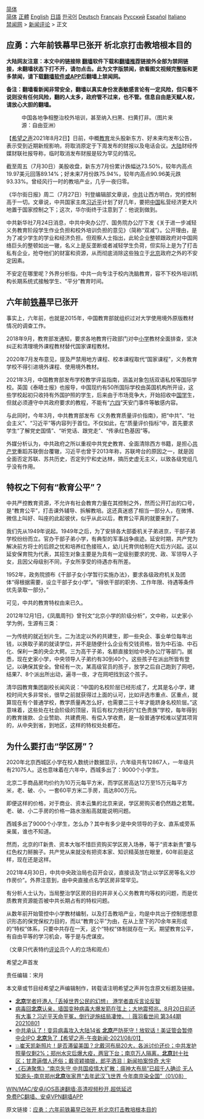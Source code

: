  <!-- 面包屑导航 --> <div class="breadcrumb"><!-- GTranslate: https://gtranslate.io/ -->  <div class="switcher notranslate">  <div class="selected">  <a href="#" onclick="return false;"> 简体</a>  </div>  <div class="option">  <a href="https://www.bannedbook.org" onclick="doGTranslate('zh-CN|zh-CN');jQuery('div.switcher div.selected a').html(jQuery(this).html());return false;" title="简体中文" class="nturl selected"> 简体</a>  <a href="https://www.bannedbook.org/zh-tw/" onclick="doGTranslate('zh-CN|zh-TW');jQuery('div.switcher div.selected a').html(jQuery(this).html());return false;" title="繁體中文" class="nturl"> 正體</a>  <a href="https://www.bannedbook.org/en/" onclick="doGTranslate('zh-CN|en');jQuery('div.switcher div.selected a').html(jQuery(this).html());return false;" title="English" class="nturl"> English</a>  <a href="https://www.bannedbook.org/ja/" onclick="doGTranslate('zh-CN|ja');jQuery('div.switcher div.selected a').html(jQuery(this).html());return false;" title="日本語" class="nturl"> 日語</a>  <a href="https://www.bannedbook.org/ko/" onclick="doGTranslate('zh-CN|ko');jQuery('div.switcher div.selected a').html(jQuery(this).html());return false;" title="한국어" class="nturl"> 한국어</a>  <a href="https://www.bannedbook.org/de/" onclick="doGTranslate('zh-CN|de');jQuery('div.switcher div.selected a').html(jQuery(this).html());return false;" title="Deutsch" class="nturl"> Deutsch</a>  <a href="https://www.bannedbook.org/fr/" onclick="doGTranslate('zh-CN|fr');jQuery('div.switcher div.selected a').html(jQuery(this).html());return false;" title="Français" class="nturl"> Français</a>  <a href="https://www.bannedbook.org/ru/" onclick="doGTranslate('zh-CN|ru');jQuery('div.switcher div.selected a').html(jQuery(this).html());return false;" title="Русский" class="nturl"> Русский</a>  <a href="https://www.bannedbook.org/es/" onclick="doGTranslate('zh-CN|es');jQuery('div.switcher div.selected a').html(jQuery(this).html());return false;" title="Español" class="nturl"> Español</a>  <a href="https://www.bannedbook.org/it/" onclick="doGTranslate('zh-CN|it');jQuery('div.switcher div.selected a').html(jQuery(this).html());return false;" title="Italiano" class="nturl"> Italiano</a>  </div>  </div>      <div class='breadcrumb-sub'><!-- Breadcrumb NavXT 6.3.0 --> <a href="https://www.bannedbook.org/" class="home">禁闻网</a> &gt; <a href="https://www.bannedbook.org/bnews/comments/" class="category">新闻评论</a> &gt; 正文</div></div><h2>应勇：六年前铁幕早已张开 析北京打击教培根本目的</h2> <p class="notice"><b>大陆网友注意：本文中的链接除 <a href="https://github.com/bannedbook/fanqiang" >翻墙</a>软件下载和<a href="https://github.com/killgcd/justmysocks/blob/master/README.md">翻墙推荐</a>链接外全部为禁网链接，未翻墙状态下打不开，请勿点击。此为文字版禁闻，欲看图文视频完整版和更多禁闻，请下载<a href="https://github.com/bannedbook/fanqiang">翻墙软件或APP</a>后翻墙上禁闻网。</p><p>备注：翻墙看新闻非常安全，翻墙以真实身份发表敏感言论有一定风险，但只看不说则没有任何风险，翻的人太多，政府管不过来，也不管。信息自由是天赋人权，请放心大胆的翻墙。</b></p>  <div class="entry"> <figure><figcaption>中国各地争相整治校外培训，甚至纳入扫黑、扫黄打非。（图片来源：自由亚洲）</figcaption></figure> <p>【<span class='wp_keywordlink_affiliate'><a href="https://www.soundofhope.org" title="希望之声" target="_blank">希望之声</a></span>2021年8月2日】日前，中概<a href="https://www.bannedbook.org/bnews/tag/%e6%95%99%e8%82%b2/" class="st_tag internal_tag" rel="tag" title="标签 教育 下的日志">教育</a>龙头股新东方、好未来均发布公告，表示受到近期新规影响，将取消原定于下周发布的财报以及电话会议。<span class='wp_keywordlink_affiliate'><a href="https://www.bannedbook.org/" title="大陆" target="_blank">大陆</a></span>财经传媒财联社报导称，临时取消发布财报是较为罕见的情况。</p> <p>截至周五（7月30日）美股收盘，新东方7月份累计跌幅达73.50%，较年内高点19.97美元回落89.14%；好未来7月份跌75.94%，较年内高点90.96美元跌93.33%。曾经风行一时的教培产业，几乎一夜归零。</p> <p>《华尔街日报》周二（7月27日）刊登编辑部文章说，<a href="https://www.bannedbook.org/bnews/tag/%e4%b8%ad%e5%85%b1/" class="st_tag internal_tag" rel="tag" title="标签 中共 下的日志">中共</a>让西方明白，党的控制高于一切。文章说，中共国家主席<a href="https://www.bannedbook.org/bnews/tag/%e4%b9%a0%e8%bf%91%e5%b9%b3/" class="st_tag internal_tag" rel="tag" title="标签 习近平 下的日志">习近平</a>计划了好几年，要把<span class='wp_keywordlink_affiliate'><a href="https://www.bannedbook.org/" title="中国" target="_blank">中国</a></span>私营经济更大片地置于国家控制之下；这次，华尔街终于注意到了：他说到做到。</p> <p>中共新华社7月24日消息，中共中央办公厅、国务院办公厅下发《关于进一步减轻义务教育阶段学生作业负担和校外培训负担的意见》（简称“双减”）。公开理由，是为了减少学生的学业和经济负担。但观察人士指出，此轮企业整顿跟政府对中国网络巨头的整顿如出一辙，名义上是反垄断或者减轻学生负荷，但实际上是为了打击私有企业，抢夺他们的财富和资源，从而彻底消除这些独立于<a href="https://www.bannedbook.org/bnews/tag/%e5%8c%97%e4%ba%ac/" class="st_tag internal_tag" rel="tag" title="标签 北京 下的日志">北京</a>政府之外的不安定因素。</p> <p>不安定在哪里呢？外界分析指，中共一向专注于校内洗脑教育，容不下校外培训机构长期系统式接触学生、“平分”教育时间。</p> <h2>六年前<a href="https://www.bannedbook.org/bnews/tag/%E9%93%81%E5%B9%95/" class="st_tag internal_tag" rel="tag" title="标签 铁幕 下的日志">铁幕</a>早已张开</h2> <p>事实上，六年前，也就是2015年，中国教育部就组织过对大学使用境外原版教材情况的调查工作。</p> <p>2018年9月，教育部发通知，要求各地教育行政部门对中<a href="https://www.bannedbook.org/bnews/tag/%E5%B0%8F%E5%AD%A6/" class="st_tag internal_tag" rel="tag" title="标签 小学 下的日志">小学</a>教材全面排查，坚决纠正和清理境外课程教材替代国家课程教材。</p> <p>2020年7月发布意见，提及严禁用地方课程、校本课程取代“国家课程”，义务教育学校不得引进境外课程、使用境外教材。</p>  <p>2021年3月，中国教育部发布学校教学评监指南，涵盖对象包括双语私校等国际学校。英国《泰晤士报》也报导，中国现约有50所国际学校由英国机构所开设，这些学校起初只收持有外国护照的学生，后来由于市场竞争大，开始招收中<span class='wp_keywordlink'><a href="https://www.bannedbook.org/forum24/" title="国学传统文化禁书" target="_blank">国学</a></span>生，但就必须遵守中共政府要求的教程，不能有“<span class='wp_keywordlink'><a href="https://www.bannedbook.org/forum2/topic2509.html" title="《中国六四真相》" target="_blank">六四</a></span>”天安门事件等敏感内容。</p> <p>与此同时，今年3月，中共教育部发布《义务教育质量评价指南》，把“中共”、“社会主义”、“习近平”等内容列于首位。不仅如此，在“质量评价指标”中，首先要求学生“了解党史国情”、“听党话、跟党走”、“传承红色基因”等。</p> <p>外媒分析认为，中共政府之所以重视中共党史教育、全面清除西方书籍，是担心<a href="https://www.bannedbook.org/bnews/tag/%e5%85%b1%e4%ba%a7%e5%85%9a/" class="st_tag internal_tag" rel="tag" title="标签 共产党 下的日志">共产党</a>重蹈苏联倒台覆辙，习近平也曾于2013年称，苏联垮台的原因之一，就是因全面否定苏联、苏共历史，否定列宁和史达林，搞历史虚无主义，以致各级党组几乎没有作用。</p> <h2>特权之下何有“教育公平”？</h2> <p>中共严控教育资源，不允许有社会教育力量在其控制之外，然而公开打出的口号，是“教育公平”，打击课外辅导、拆解教培。这还真迷惑了相当一部分人，在微博、微信上叫好、叫座的此起彼伏，似乎从此以后，教育公平真的就要来到了。</p> <p>我们先从1949年说起。1949年之后，为了安排各大部委机关子弟进京，干部子弟学校纷纷而立。官办干部子弟小学，有典型的军事战争痕迹。延安时期，共产党为解决前方将士的后顾之忧和培养红色接班人，幼儿托育供给制在大后方兴起。这以延安保育院为代表，其招生对象主要是为具有一定级别要求的党、政、军领导人子女，且因父母级别不同，子女所享受的待遇亦有所差。</p> <p>1952年，政务院颁布《干部子女小学暂行实施办法》，要求各级政府机关及团体“得根据需要，设立干部子女小学”。“得依干部的职务、工作年限、待遇等条件优先录取一部分。”</p> <p>可见，中共的教育特权由来已久。</p> <p>2012年12月1日，《凤凰周刊》曾刊文“北京小学的阶级分析”，文中称，以史家小学为例，生源有三类：</p>  <p>一为传统的就近划片生。二为法定以外的共建生，即一些央企、事业单位每年出钱，以换取子弟的就读学位，并不是随便什么企业有交钱资格，皆为中石油、中石化、保利一类的央企大鳄。三为高干子弟，名额直接划给中央办公厅等部门。据悉，现在史家小学，中央领导人子弟约有30到40个。这些孩子在派出所皆有登记，以确保其安全。曾经有一次，某高级官员的孩子，放学之后自己跑到了网吧，结果7、8个派出所出动，遍寻一夜，才在网吧找到这个孩子。</p> <p>清华园教育集团副校长闻风说：“中国的名校阶层已经形成了，尤其是名小学，建校时间大多非常长，很早之前就获得过上面的认可，比如评选市重点、区重点，就算现在有个普通学校，教学质量再怎么好，也需要二三十年才能跻身名校阶层。”这意味着，这些处在社会阶级的顶层，背后有权力依托的“红色贵族”学校，每年得到的教育拨款、企业赞助、共建费用、有偿入学收费，是一般普通学校难以望其项背的，从中央到省，到地区，这样的特权处处都在。</p> <h2>为什么要打击“学区房”？</h2> <p>2020年北京西城区小学在校人数统计数据显示，六年级共有12867人，一年级共有21075人。这也意味着在六年中，西城多出了：9000个小学生。</p> <p>北京二手商品房均价约为10万元每平方米，而学区房高达12万至15万元每平方米，老、破、小，一套60平方米二手房，高达800万元。</p> <p>即便这样的价格，对于商业、资本云集的北京来说，学区房购买者仍然趋之若鹜。老、破、小二手房的价格一路水涨船高就能说明问题。</p> <p>西城多出了9000个小学生，怎么办？其中有多少是中央领导的子女、直系或旁系亲属，谁也不知道。</p> <p>然而，北京的IT新贵、资本大咖不惜巨资购买学区房入场券，等于“资本新贵”要与红色权力掰腕子。共产党从来就没有把资本家、知识精英放在眼里，60年前是这样，现在还是这样。</p> <p>2021年4月30日，中共中央政治局也召开会议，直接谈及“防止以学区房等名义炒作房价”。外界注意到，由中央直接点名学区房非常罕见。</p>  <p>有分析人士认为，当局整治学区房的目的并非关心义务教育均等权的问题，而是优质教育资源能否被中共长期占有的特权问题。</p> <p>从数年前开始管控中小学教材编制，以及打击教培产业，均是中共出于控制思想意识形态的保党保权力目的，而以“教育公平”为由，在从上至下的70余年来形成的“特权”体系，只要中共存在一天，这个“特权”体制就存在一天。期望教育公平，有自由平等的学习机会，等于是与虎谋皮。</p> <p>（文章只代表特约<span class='wp_keywordlink_affiliate'><a href="https://www.bannedbook.org/bnews/comments/" title="新闻评论" target="_blank">评论</a></span>员个人的立场和观点）</p> <p>希望之声首发</p> <p>责任编辑：宋月</p> <p>本文章或节目经希望之声编辑制作，转载请注明希望之声并包含原文标题及链接。 </p> <ul class='op-related-articles' title='相关阅读'> <li><a href='https://www.bannedbook.org/bnews/headline/20210802/1598795.html' target='_blank'><b>北京</b>学者吁港人「丢掉世界公民的幻想」 港学者直斥言论反智</a></li> <li><a href='https://www.bannedbook.org/bnews/bannedvideo/20210802/1598688.html' target='_blank'>病毒回<b>北京</b>认亲，墙国变种病毒大爆发箭在弦上；大地震预兆，8月20日前还有大事？习近平天命平冤，倒行逆施结局凄惨。｜薇羽看世间 第344期 20210801</a></li> <li><a href='https://www.bannedbook.org/bnews/comments/20210802/1598683.html' target='_blank'>中共承认了！变异病毒攻入大陆14省 <b>北京</b>严防死守！放软话！美证管会暂停中企IPO <b>北京</b>急了【希望之声-午夜新闻-2021/08/01】</a></li> <li><a href='https://www.bannedbook.org/bnews/bannedvideo/20210802/1598646.html' target='_blank'>💥崔天凯新照片！是否滞留美国？北戴河布局20大，各派讨价还价；中共发护照量仅剩2%；郑州水灾后爆大疫，两官下台；南京万人隔离，<b>北京</b>封十社区；甘肃逼僧人还俗；戴资颖摘银，郎平洒泪｜新闻拍案惊奇 大宇</a></li> <li><a href='https://www.bannedbook.org/bnews/bannedvideo/20210802/1598509.html' target='_blank'>《石涛聚焦》“南京失守 中共国疫情大扩散：瘟神大布局”已超千人确诊 无人知源头-南京郑州<b>北京</b>张家界“去年武汉飞世界 今年南京染全国”（01/08）</a></li> </ul> <p class="texttj"> <a href="https://github.com/bannedbook/fanqiang/wiki/V2ray%E6%9C%BA%E5%9C%BA" target="_blank">WIN/MAC/安卓/iOS高速翻墙:高清视频秒开,超低延迟</a><br/> <a href="https://github.com/bannedbook/fanqiang/wiki/%E7%A6%81%E9%97%BB%E7%BD%91%E5%AE%89%E5%8D%93%E7%BF%BB%E5%A2%99%E6%96%B0%E9%97%BBAPP" target="_blank">免费PC翻墙、安卓VPN翻墙APP</a></p><p>原文链接：<a class="src_link"  href="https://www.soundofhope.org/post/531452" target="_blank">应勇：六年前铁幕早已张开 析北京打击教培根本目的</a></p> <a name='sharetosocial'></a>  <div style="margin-bottom:5px;padding-bottom:5px;clear:both"> <div id="archive-pix-1" class="banner-ads"> <!-- AuctionX Display platform tag START --> <div id="26318x728x90x621x_ADSLOT2" clicktrack="%%CLICK_URL_ESC%%"></div> <!-- AuctionX Display platform tag END --> </div> <div id="archive-pix-2" class="banner-ads"> <!-- AuctionX Display platform tag START --> <div id="26315x300x250x621x_ADSLOT2" clicktrack="%%CLICK_URL_ESC%%"></div> <!-- AuctionX Display platform tag END --> </div> </div>  <div id="archive-pix-1" class="banner-ads"> <!-- AuctionX Display platform tag START --> <div id="26318x728x90x621x_ADSLOT3" clicktrack="%%CLICK_URL_ESC%%"></div> <!-- AuctionX Display platform tag END --> </div> </div><!--END ENTRY--> 